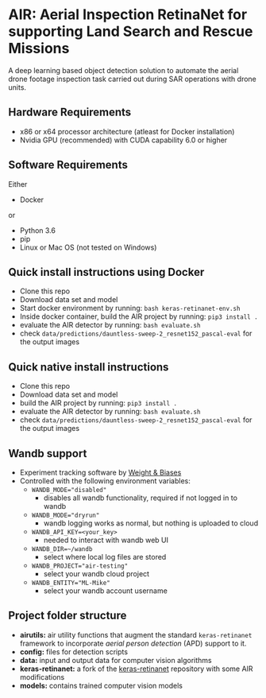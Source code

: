 # AIR: Aerial Inspection RetinaNet for supporting Land Search and Rescue Missions

 A deep learning based object detection solution to automate the aerial drone footage inspection task carried out during SAR operations with drone units.


## Hardware Requirements
- x86 or x64 processor architecture (atleast for Docker installation)
- Nvidia GPU (recommended) with CUDA capability 6.0 or higher

## Software Requirements

Either 
- Docker

or
- Python 3.6
- pip
- Linux or Mac OS (not tested on Windows)


## Quick install instructions using Docker
- Clone this repo 
- Download data set and model
- Start docker environment by running: `bash keras-retinanet-env.sh`
- Inside docker container, build the AIR project by running: `pip3 install .`
- evaluate the AIR detector by running: `bash evaluate.sh`
- check `data/predictions/dauntless-sweep-2_resnet152_pascal-eval` for the output images

## Quick native install instructions 
- Clone this repo 
- Download data set and model
- build the AIR project by running: `pip3 install .`
- evaluate the AIR detector by running: `bash evaluate.sh`
- check `data/predictions/dauntless-sweep-2_resnet152_pascal-eval` for the output images

## Wandb support
- Experiment tracking software by [Weight & Biases](https://wandb.ai/home)
- Controlled with the following environment variables:
    - `WANDB_MODE="disabled"`
        - disables all wandb functionality, required if not logged in to wandb
    - `WANDB_MODE="dryrun"`
        - wandb logging works as normal, but nothing is uploaded to cloud
    - `WANDB_API_KEY=<your_key>`
        - needed to interact with wandb web UI
    - `WANDB_DIR=~/wandb` 
        - select where local log files are stored
    - `WANDB_PROJECT="air-testing"`
        - select your wandb cloud project
    - `WANDB_ENTITY="ML-Mike"`
        - select your wandb account username

## Project folder structure

- **airutils:** air utility functions that augment the standard `keras-retinanet` framework to incorporate *aerial person detection* (APD) support to it.
- **config:**  files for detection scripts
- **data:** input and output data for computer vision algorithms
- **keras-retinanet:** a fork of the [keras-retinanet](https://github.com/fizyr/keras-retinanet) repository with some AIR modifications
- **models:** contains trained computer vision models
